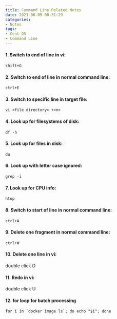 ```yaml
---
title: Command Line Related Notes
date: 2021-06-05 00:31:29
categories: 
- Notes
tags:
- Cent OS
- Command Line
---
```


#### 1. Switch to end of line in vi:

```shell
shift+G
```

#### 2. Switch to end of line in normal command line:

```
ctrl+E
```

#### 3. Switch to specific line in target file:

```
vi <file directory> +<n>
```

<!--more-->

#### 4. Look up for filesystems of disk:

```
df -h
```

#### 5. Look up for files in disk:

```
du
```

#### 6. Look up with letter case ignored:

```
grep -i
```

#### 7. Look up for CPU info:

```
htop
```

#### 8. Switch to start of line in normal command line:

```
ctrl+A
```

#### 9. Delete one fragment in normal command line:

```
ctrl+W
```

#### 10. Delete one line in vi:

double click D

#### 11. Redo in vi:

double click U

#### 12. for loop for batch processing 

```shell
for i in `docker image ls`; do echo "$i"; done
```

